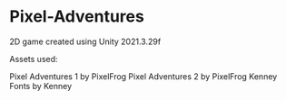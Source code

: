 # Pixel-Adventures
2D game created using Unity 2021.3.29f

Assets used:

Pixel Adventures 1 by PixelFrog 
Pixel Adventures 2 by PixelFrog
Kenney Fonts by Kenney

